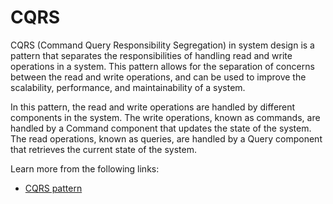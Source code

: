 # CQRS

CQRS (Command Query Responsibility Segregation) in system design is a pattern that separates the responsibilities of handling read and write operations in a system. This pattern allows for the separation of concerns between the read and write operations, and can be used to improve the scalability, performance, and maintainability of a system.

In this pattern, the read and write operations are handled by different components in the system. The write operations, known as commands, are handled by a Command component that updates the state of the system. The read operations, known as queries, are handled by a Query component that retrieves the current state of the system.

Learn more from the following links:

- [CQRS pattern](https://learn.microsoft.com/en-us/azure/architecture/patterns/cqrs)